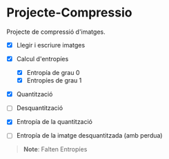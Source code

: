 
# Projecte-Compressio
Projecte de compressió d'imatges. 

- [x] Llegir i escriure imatges
- [x] Calcul d'entropíes
	- [x] Entropía de grau 0
	- [x] Entropíes de grau 1
- [x] Quantització
- [ ] Desquantització
- [x] Entropía de la quantització
- [ ] Entropía de la imatge desquantitzada (amb perdua)

 
> **Note**: Falten Entropíes


 
